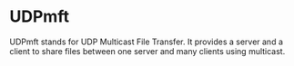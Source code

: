 # UDPmft
UDPmft stands for UDP Multicast File Transfer. It provides a server and a client to share files between one server and many clients using multicast.
